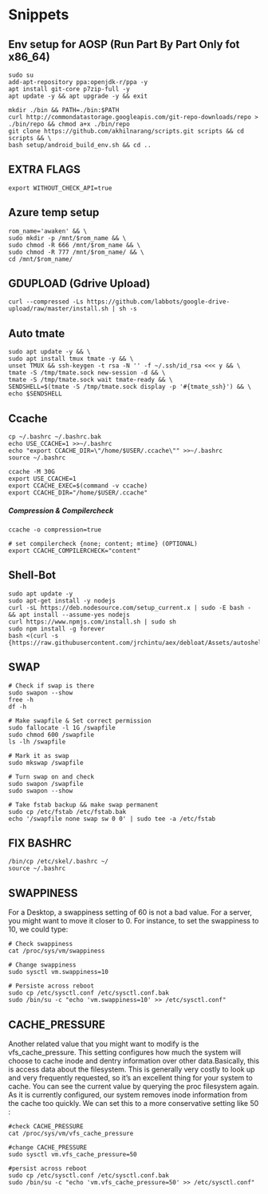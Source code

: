 # Snippets

## Env setup for AOSP (Run Part By Part Only fot x86_64)
```
sudo su
add-apt-repository ppa:openjdk-r/ppa -y
apt install git-core p7zip-full -y 
apt update -y && apt upgrade -y && exit
```
```
mkdir ./bin && PATH=./bin:$PATH
curl http://commondatastorage.googleapis.com/git-repo-downloads/repo > ./bin/repo && chmod a+x ./bin/repo
git clone https://github.com/akhilnarang/scripts.git scripts && cd scripts && \
bash setup/android_build_env.sh && cd ..
```
## EXTRA FLAGS
```
export WITHOUT_CHECK_API=true
```
## Azure temp setup
```
rom_name='awaken' && \
sudo mkdir -p /mnt/$rom_name && \
sudo chmod -R 666 /mnt/$rom_name && \
sudo chmod -R 777 /mnt/$rom_name/ && \
cd /mnt/$rom_name/
```

## GDUPLOAD (Gdrive Upload)
```
curl --compressed -Ls https://github.com/labbots/google-drive-upload/raw/master/install.sh | sh -s
```

## Auto tmate
```
sudo apt update -y && \
sudo apt install tmux tmate -y && \
unset TMUX && ssh-keygen -t rsa -N '' -f ~/.ssh/id_rsa <<< y && \
tmate -S /tmp/tmate.sock new-session -d && \
tmate -S /tmp/tmate.sock wait tmate-ready && \
SENDSHELL=$(tmate -S /tmp/tmate.sock display -p '#{tmate_ssh}') && \
echo $SENDSHELL
```
## Ccache
```
cp ~/.bashrc ~/.bashrc.bak
echo USE_CCACHE=1 >>~/.bashrc
echo "export CCACHE_DIR=\"/home/$USER/.ccache\"" >>~/.bashrc
source ~/.bashrc

ccache -M 30G
export USE_CCACHE=1
export CCACHE_EXEC=$(command -v ccache)
export CCACHE_DIR="/home/$USER/.ccache"
```
##### Compression & Compilercheck
```
ccache -o compression=true

# set compilercheck {none; content; mtime} (OPTIONAL)
export CCACHE_COMPILERCHECK="content"
```

## Shell-Bot
```
sudo apt update -y
sudo apt-get install -y nodejs
curl -sL https://deb.nodesource.com/setup_current.x | sudo -E bash - && apt install --assume-yes nodejs
curl https://www.npmjs.com/install.sh | sudo sh 
sudo npm install -g forever
bash <(curl -s {https://raw.githubusercontent.com/jrchintu/aex/debloat/Assets/autoshellbot.sh})
```

## SWAP
```
# Check if swap is there
sudo swapon --show
free -h
df -h

# Make swapfile & Set correct permission
sudo fallocate -l 1G /swapfile
sudo chmod 600 /swapfile
ls -lh /swapfile

# Mark it as swap
sudo mkswap /swapfile

# Turn swap on and check
sudo swapon /swapfile
sudo swapon --show

# Take fstab backup && make swap permanent
sudo cp /etc/fstab /etc/fstab.bak
echo '/swapfile none swap sw 0 0' | sudo tee -a /etc/fstab
```

## FIX BASHRC
```
/bin/cp /etc/skel/.bashrc ~/
source ~/.bashrc
```

## SWAPPINESS
For a Desktop, a swappiness setting of 60 is not a bad value. For a server, you might want to move it closer to 0.
For instance, to set the swappiness to 10, we could type:
```
# Check swappiness
cat /proc/sys/vm/swappiness

# Change swappiness
sudo sysctl vm.swappiness=10

# Persiste across reboot
sudo cp /etc/sysctl.conf /etc/sysctl.conf.bak
sudo /bin/su -c "echo 'vm.swappiness=10' >> /etc/sysctl.conf"
```
## CACHE_PRESSURE
Another related value that you might want to modify is the vfs_cache_pressure. This setting configures how much the system will choose to cache inode and dentry information over other data.Basically, this is access data about the filesystem. This is generally very costly to look up and very frequently requested, so it’s an excellent thing for your system to cache. You can see the current value by querying the proc filesystem again. As it is currently configured, our system removes inode information from the cache too quickly. We can set this to a more conservative setting like 50 :
```
#check CACHE_PRESSURE
cat /proc/sys/vm/vfs_cache_pressure

#change CACHE_PRESSURE
sudo sysctl vm.vfs_cache_pressure=50

#persist across reboot
sudo cp /etc/sysctl.conf /etc/sysctl.conf.bak
sudo /bin/su -c "echo 'vm.vfs_cache_pressure=50' >> /etc/sysctl.conf"
```

